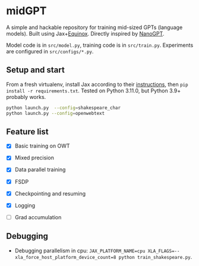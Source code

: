 # midGPT
A simple and hackable repository for training mid-sized GPTs (language models).  Built using Jax+[Equinox](https://github.com/patrick-kidger/equinox). Directly inspired by [NanoGPT](https://github.com/karpathy/nanoGPT/).

Model code is in `src/model.py`, training code is in `src/train.py`. Experiments are configured in `src/configs/*.py`.

## Setup and start
From a fresh virtualenv, install Jax according to their [instructions](https://jax.readthedocs.io/en/latest/installation.html), then `pip install -r requirements.txt`. Tested on Python 3.11.0, but Python 3.9+ probably works.

```bash
python launch.py  --config=shakespeare_char
python launch.py --config=openwebtext
```

## Feature list

 - [x] Basic training on OWT
 - [x] Mixed precision
 - [x] Data parallel training
 - [x] FSDP
 - [x] Checkpointing and resuming
 - [x] Logging
 - [ ] Grad accumulation


## Debugging
* Debugging parallelism in cpu: `JAX_PLATFORM_NAME=cpu XLA_FLAGS=--xla_force_host_platform_device_count=8 python train_shakespeare.py`.